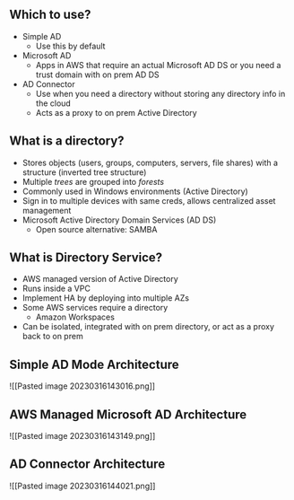 ## Which to use?

- Simple AD
	- Use this by default
- Microsoft AD
	- Apps in AWS that require an actual Microsoft AD DS or you need a trust domain with on prem AD DS
- AD Connector
	- Use when you need a directory without storing any directory info in the cloud
	- Acts as a proxy to on prem Active Directory

## What is a directory?

- Stores objects (users, groups, computers, servers, file shares) with a structure (inverted tree structure)
- Multiple *trees* are grouped into *forests*
- Commonly used in Windows environments (Active Directory)
- Sign in to multiple devices with same creds, allows centralized asset management
- Microsoft Active Directory Domain Services (AD DS)
	- Open source alternative: SAMBA

## What is Directory Service?

- AWS managed version of Active Directory
- Runs inside a VPC
- Implement HA by deploying into multiple AZs
- Some AWS services require a directory
	- Amazon Workspaces
- Can be isolated, integrated with on prem directory, or act as a proxy back to on prem

## Simple AD Mode Architecture

![[Pasted image 20230316143016.png]]

## AWS Managed Microsoft AD Architecture

![[Pasted image 20230316143149.png]]

## AD Connector Architecture

![[Pasted image 20230316144021.png]]

